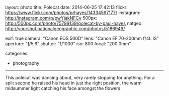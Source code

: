 layout: photo
title: Polecat
date: 2014-06-25 17:42:13
flickr: https://www.flickr.com/photos/prhayes/14334597177/
instagram: http://instagram.com/p/pwYjakNFCv
500px: http://500px.com/photo/75799139/polecat-by-paul-hayes
natgeo: http://yourshot.nationalgeographic.com/photos/5186949/

exif: true
camera: "Canon EOS 500D"
lens: "Canon EF 70-200mm f/4L IS"
aperture: "ƒ/5.6"
shutter: "1/1000"
iso: 800
focal: "200.0mm"

categories:
  - photography
---

This polecat was dancing about, very rarely stopping for anything. For a split second he raised his head in just the right position, the warm midsummer light catching his face amongst the flowers.
